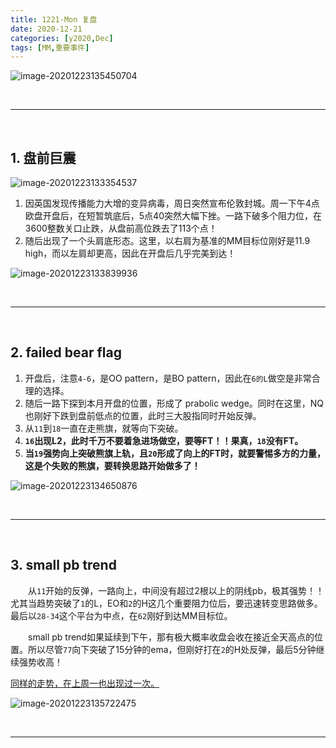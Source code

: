 ```yaml
---
title: 1221-Mon 复盘
date: 2020-12-21
categories: [y2020,Dec]
tags: [MM,重要事件]
---
```


![image-20201223135450704](https://cdn.jsdelivr.net/gh/shawnyeung/shawnyeung.github.io@master/assets/img/uPic/image-20201223135450704%20.png)

<br/>

---

<br/>

## 1. 盘前巨震

![image-20201223133354537](https://cdn.jsdelivr.net/gh/shawnyeung/shawnyeung.github.io@master/assets/img/uPic/image-20201223133354537%20.png)

1. 因英国发现传播能力大增的变异病毒，周日突然宣布伦敦封城。周一下午4点欧盘开盘后，在短暂筑底后，5点40突然大幅下挫。一路下破多个阻力位，在3600整数关口止跌，从盘前高位跌去了113个点！
2. 随后出现了一个头肩底形态。这里，以右肩为基准的MM目标位刚好是11.9 high，而以左肩却更高，因此在开盘后几乎完美到达！

![image-20201223133839936](https://cdn.jsdelivr.net/gh/shawnyeung/shawnyeung.github.io@master/assets/img/uPic/image-20201223133839936%20.png)

<br/>

---

<br/>

## 2. failed bear flag

1. 开盘后，注意`4-6`，是OO pattern，是BO pattern，因此在`6的L`做空是非常合理的选择。
2. 随后一路下探到本月开盘的位置，形成了 prabolic wedge。同时在这里，NQ也刚好下跌到盘前低点的位置，此时三大股指同时开始反弹。
3. 从`11`到`18`一直在走熊旗，就等向下突破。
4. **`16`出现L2，此时千万不要着急进场做空，要等FT！！果真，`18`没有FT。**
5. **当`19`强势向上突破熊旗上轨，且`20`形成了向上的FT时，就要警惕多方的力量，这是个失败的熊旗，要转换思路开始做多了！**

![image-20201223134650876](https://cdn.jsdelivr.net/gh/shawnyeung/shawnyeung.github.io@master/assets/img/uPic/image-20201223134650876%20.png)

<br/>

---

<br/>

## 3. small pb trend

　　从`11`开始的反弹，一路向上，中间没有超过2根以上的阴线pb，极其强势！！尤其当趋势突破了`1`的L，EO和`2`的H这几个重要阻力位后，要迅速转变思路做多。最后以`28-34`这个平台为中点，在`62`刚好到达MM目标位。

　　small pb trend如果延续到下午，那有极大概率收盘会收在接近全天高点的位置。所以尽管`77`向下突破了15分钟的ema，但刚好打在`2`的H处反弹，最后5分钟继续强势收高！

[同样的走势，在上周一也出现过一次。](https://zero2hero.fun/posts/20201214Mon/#3-small-pb-trend)

![image-20201223135722475](https://cdn.jsdelivr.net/gh/shawnyeung/shawnyeung.github.io@master/assets/img/uPic/image-20201223135722475%20.png)

<br/>

---


